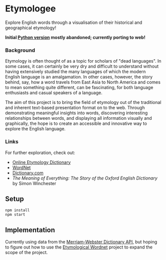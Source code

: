 # Etymologee

Explore English words through a visualisation of their historical and geographical etymology!

**Initial [Python version](https://github.com/bookwormgirl910/etymology "Python version") mostly abandoned; currently porting to web!**

### Background

Etymology is often thought of as a topic for scholars of "dead languages". In some cases, it can certainly be very dry and difficult to understand without having extensively studied the many languages of which the modern English language is an amalgamation. In other cases, however, the story behind, say, how a word travels from East Asia to North America and comes to mean something quite different, can be fascinating, for both language enthusiasts and casual speakers of a language.

The aim of this project is to bring the field of etymology out of the traditional and inherent text-based presentation format on to the web. Through demonstrating meaningful insights into words, discovering interesting relationships between words, and displaying all information visually and graphically, the hope is to create an accessible and innovative way to explore the English language.

### Links

For further exploration, check out:
* [Online Etymology Dictionary](http://www.etymonline.com/index.php "Online Etymology Dictionary")
* [WordNet](http://wordnet.princeton.edu/ "WordNet")
* [Dictionary.com](http://www.dictionary.com/ "Dictionary.com")
* *The Meaning of Everything: The Story of the Oxford English Dictionary* by Simon Winchester

## Setup

```
npm install
npm start
```

## Implementation

Currently using data from the [Merriam-Webster Dictionary API](http://dictionaryapi.com/ "Merriam-Webster Dictionary API"), but hoping to figure out how to use the [Etymological Wordnet](http://www1.icsi.berkeley.edu/~demelo/etymwn/ "Etymological Wordnet") project to expand the scope of the project.
